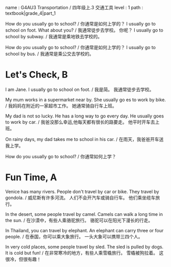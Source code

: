 name : G4AU3 Transportation / 四年级上.3 交通工具
level : 1
path : textbook|grade_4|part_1

How do you usually go to school? / 你通常是如何上学的？
I usually go to school on foot. What about you? / 我通常徒步去学校。 你呢？
I usually go to school by subway. / 我通常是乘地铁去学校的。

How do you usually go to school? / 你通常是如何上学的？
I usually go to school by bus. / 我通常是乘公交去学校的。

# Let's Check, B

I am Jane. I usually go to school on foot. / 我是简。 我通常徒步去学校。

My mum works in a supermarket near by. She usually go es to work by bike. / 我妈妈在附近的一家超市工作。 她通常骑自行车上班。

My dad is not so lucky. He has a long way to go every day. He usually goes to work by car. / 我爸没那么幸运,他每天都有很长的路要走。 他平时开车去上班。

On rainy days, my dad takes me to school in his car. / 在雨天，我爸爸开车送我上学。

How do you usually go to school? / 你通常如何上学？

# Fun Time, A

Venice has many rivers. People don't travel by car or bike. They travel by gondola. / 威尼斯有许多河流。 人们不会开汽车或骑自行车。 他们乘坐缆车旅行。

In the desert, some people travel by camel. Camels can walk a long time in the sun. / 在沙漠中，有些人乘骆驼旅行。 骆驼可以在阳光下漫长的行走。

In Thailand, you can travel by elephant. An elephant can carry three or four people. / 
在泰国，你可以乘大象旅行。 一头大象可以携带三四个人。

In very cold places, some people travel by sled. The sled is pulled by dogs. It is cold but fun! / 在非常寒冷的地方，有些人乘雪橇旅行。 雪橇被狗拉着。 这很冷，但很有趣！
